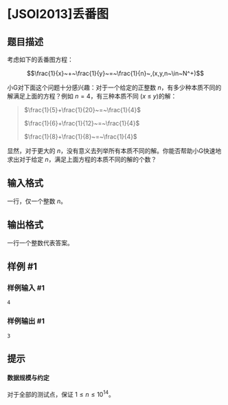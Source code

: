 # [JSOI2013]丢番图

## 题目描述

考虑如下的丢番图方程：

$$\frac{1}{x}~+~\frac{1}{y}~=~\frac{1}{n}~,(x,y,n~\in~N^+)$$

小G对下面这个问题十分感兴趣：对于一个给定的正整数 $n$，有多少种本质不同的解满足上面的方程？例如 $n=4$，有三种本质不同 ($x~\leq~y$)的解：

> $\frac{1}{5}+\frac{1}{20}~=~\frac{1}{4}$
>
> $\frac{1}{6}+\frac{1}{12}~=~\frac{1}{4}$
>
> $\frac{1}{8}+\frac{1}{8}~=~\frac{1}{4}$

显然，对于更大的 $n$，没有意义去列举所有本质不同的解。你能否帮助小G快速地求出对于给定 $n$，满足上面方程的本质不同的解的个数？

## 输入格式

一行，仅一个整数 $n$。

## 输出格式

一行一个整数代表答案。

## 样例 #1

### 样例输入 #1
```
4
```

### 样例输出 #1

```
3
```

## 提示

#### 数据规模与约定

对于全部的测试点，保证 $1\leq n \leq 10^{14}$。
